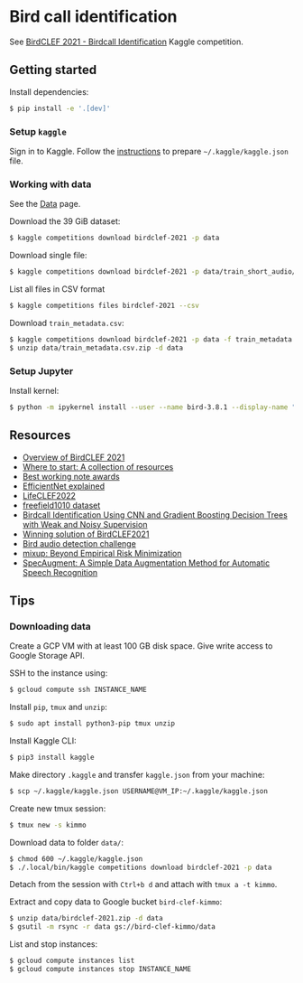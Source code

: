 # Bird call identification

See [BirdCLEF 2021 - Birdcall Identification](https://www.kaggle.com/c/birdclef-2021#) Kaggle competition.

## Getting started

Install dependencies:

```bash
$ pip install -e '.[dev]'
```

### Setup `kaggle`

Sign in to Kaggle. Follow the [instructions](https://github.com/Kaggle/kaggle-api) to prepare `~/.kaggle/kaggle.json` file.

### Working with data

See the [Data](https://www.kaggle.com/c/birdclef-2021/data) page.

Download the 39 GiB dataset:

```bash
$ kaggle competitions download birdclef-2021 -p data
```

Download single file:

```bash
$ kaggle competitions download birdclef-2021 -p data/train_short_audio/acafly -f train_short_audio/acafly/XC109605.ogg
```

List all files in CSV format

```bash
$ kaggle competitions files birdclef-2021 --csv
```

Download `train_metadata.csv`:

```bash
$ kaggle competitions download birdclef-2021 -p data -f train_metadata.csv
$ unzip data/train_metadata.csv.zip -d data
```

### Setup Jupyter

Install kernel:

```bash
$ python -m ipykernel install --user --name bird-3.8.1 --display-name "Python (bird-3.8.1)"
```

## Resources

- [Overview of BirdCLEF 2021](http://ceur-ws.org/Vol-2936/paper-123.pdf)
- [Where to start: A collection of resources](https://www.kaggle.com/c/birdclef-2021/discussion/230000)
- [Best working note awards](https://www.kaggle.com/c/birdclef-2021/discussion/252995)
- [EfficientNet explained](https://paperswithcode.com/method/efficientnet)
- [LifeCLEF2022](https://www.imageclef.org/LifeCLEF2022)
- [freefield1010 dataset](https://arxiv.org/pdf/1309.5275.pdf)
- [Birdcall Identification Using CNN and Gradient Boosting Decision Trees with Weak and Noisy Supervision](http://ceur-ws.org/Vol-2936/paper-136.pdf)
- [Winning solution of BirdCLEF2021](https://github.com/namakemono/kaggle-birdclef-2021)
- [Bird audio detection challenge](http://dcase.community/challenge2018/task-bird-audio-detection)
- [mixup: Beyond Empirical Risk Minimization](https://arxiv.org/abs/1710.09412)
- [SpecAugment: A Simple Data Augmentation Method for Automatic Speech Recognition](https://arxiv.org/abs/1904.08779)

## Tips

### Downloading data

Create a GCP VM with at least 100 GB disk space. Give write access to Google Storage API.

SSH to the instance using:

```bash
$ gcloud compute ssh INSTANCE_NAME
```

Install `pip`, `tmux` and `unzip`:

```bash
$ sudo apt install python3-pip tmux unzip
```

Install Kaggle CLI:

```bash
$ pip3 install kaggle
```

Make directory `.kaggle` and transfer `kaggle.json` from your machine:

```bash
$ scp ~/.kaggle/kaggle.json USERNAME@VM_IP:~/.kaggle/kaggle.json
```

Create new tmux session:

```bash
$ tmux new -s kimmo
```

Download data to folder `data/`:

```bash
$ chmod 600 ~/.kaggle/kaggle.json
$ ./.local/bin/kaggle competitions download birdclef-2021 -p data
```

Detach from the session with `Ctrl+b d` and attach with `tmux a -t kimmo`.

Extract and copy data to Google bucket `bird-clef-kimmo`:

```bash
$ unzip data/birdclef-2021.zip -d data
$ gsutil -m rsync -r data gs://bird-clef-kimmo/data
```

List and stop instances:

```bash
$ gcloud compute instances list
$ gcloud compute instances stop INSTANCE_NAME
```
